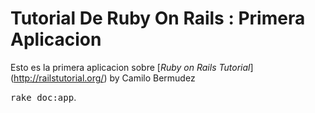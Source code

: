 # Tutorial De Ruby On Rails : Primera Aplicacion

Esto es la primera aplicacion sobre 
[*Ruby on Rails Tutorial*] 
(http://railstutorial.org/) by Camilo Bermudez

<tt>rake doc:app</tt>.
